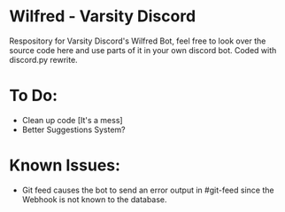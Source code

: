 # Wilfred - Varsity Discord
Respository for Varsity Discord's Wilfred Bot, feel free to look over the source code here and use parts of it in your own discord bot. Coded with discord.py rewrite.

# To Do:
- Clean up code [It's a mess]
- Better Suggestions System?

# Known Issues:
- Git feed causes the bot to send an error output in #git-feed since the Webhook is not known to the database. 
